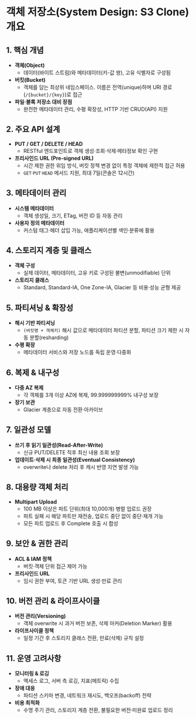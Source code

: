 # 객체 저장소(System Design: S3 Clone) 개요

## 1. 핵심 개념
- **객체(Object)**
    - 데이터(바이트 스트림)와 메타데이터(키-값 쌍), 고유 식별자로 구성됨
- **버킷(Bucket)**
    - 객체를 담는 최상위 네임스페이스. 이름은 전역(unique)하며 URI 경로(`/{bucket}/{key}`)로 접근
- **파일·블록 저장소 대비 장점**
    - 완전한 메타데이터 관리, 수평 확장성, HTTP 기반 CRUD(API) 지원

## 2. 주요 API 설계
- **PUT / GET / DELETE / HEAD**
    - RESTful 엔드포인트로 객체 생성·조회·삭제·메타정보 확인 구현
- **프리사인드 URL (Pre-signed URL)**
    - 시간 제한 권한 위임 방식, 버킷 정책 변경 없이 특정 객체에 제한적 접근 허용
    - `GET`·`PUT`·`HEAD` 메서드 지원, 최대 7일(콘솔은 12시간)

## 3. 메타데이터 관리
- **시스템 메타데이터**
    - 객체 생성일, 크기, ETag, 버전 ID 등 자동 관리
- **사용자 정의 메타데이터**
    - 커스텀 태그·헤더 삽입 가능, 애플리케이션별 색인·분류에 활용

## 4. 스토리지 계층 및 클래스
- **객체 구성**
    - 실제 데이터, 메타데이터, 고유 키로 구성된 불변(unmodifiable) 단위
- **스토리지 클래스**
    - Standard, Standard-IA, One Zone-IA, Glacier 등 비용·성능 균형 제공

## 5. 파티셔닝 & 확장성
- **해시 기반 파티셔닝**
    - `(버킷명 + 객체키)` 해시 값으로 메타데이터 파티션 분할, 파티션 크기 제한 시 자동 분할(resharding)
- **수평 확장**
    - 메타데이터 서비스와 저장 노드를 독립 운영·다중화

## 6. 복제 & 내구성
- **다중 AZ 복제**
    - 각 객체를 3개 이상 AZ에 복제, 99.999999999% 내구성 보장
- **장기 보관**
    - Glacier 계층으로 자동 전환·아카이브

## 7. 일관성 모델
- **쓰기 후 읽기 일관성(Read-After-Write)**
    - 신규 PUT/DELETE 직후 최신 내용 조회 보장
- **업데이트·삭제 시 최종 일관성(Eventual Consistency)**
    - overwrite나 delete 처리 후 캐시 반영 지연 발생 가능

## 8. 대용량 객체 처리
- **Multipart Upload**
    - 100 MB 이상은 파트 단위(최대 10,000개) 병렬 업로드 권장
    - 파트 실패 시 해당 파트만 재전송, 업로드 중단 없이 중단·재개 가능
    - 모든 파트 업로드 후 Complete 호출 시 합성

## 9. 보안 & 권한 관리
- **ACL & IAM 정책**
    - 버킷·객체 단위 접근 제어 가능
- **프리사인드 URL**
    - 임시 권한 부여, 토큰 기반 URL 생성·만료 관리

## 10. 버전 관리 & 라이프사이클
- **버전 관리(Versioning)**
    - 객체 overwrite 시 과거 버전 보존, 삭제 마커(Deletion Marker) 활용
- **라이프사이클 정책**
    - 일정 기간 후 스토리지 클래스 전환, 만료(삭제) 규칙 설정

## 11. 운영 고려사항
- **모니터링 & 로깅**
    - 액세스 로그, 서버 측 로깅, 지표(메트릭) 수집
- **장애 대응**
    - 파티션 스키마 변경, 네트워크 재시도, 백오프(backoff) 전략
- **비용 최적화**
    - 수명 주기 관리, 스토리지 계층 전환, 불필요한 버전·미완료 업로드 정리
